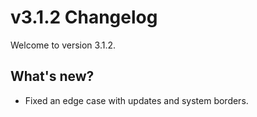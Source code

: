 # v3.1.2 Changelog

Welcome to version 3.1.2.

## What's new?

* Fixed an edge case with updates and system borders.
